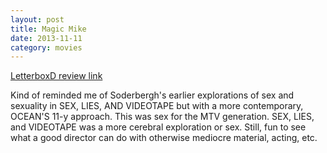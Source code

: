 ```yaml
---
layout: post
title: Magic Mike 
date: 2013-11-11
category: movies
---
```

 
[LetterboxD review link](http://letterboxd.com/samarthbhaskar/film/magic-mike/)

 Kind of reminded me of Soderbergh's earlier explorations of sex and sexuality in SEX, LIES, AND VIDEOTAPE but with a more contemporary, OCEAN'S 11-y approach. This was sex for the MTV generation. SEX, LIES, and VIDEOTAPE was a more cerebral exploration or sex. Still, fun to see what a good director can do with otherwise mediocre material, acting, etc.
